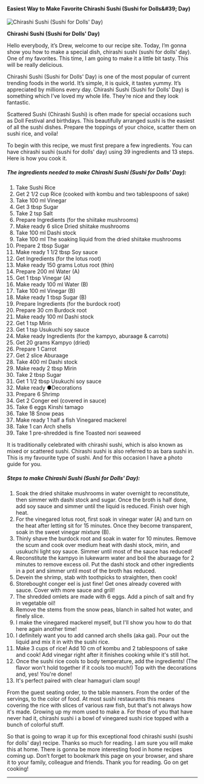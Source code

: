             

#### Easiest Way to Make Favorite Chirashi Sushi (Sushi for Dolls&amp;#39; Day)

![Chirashi Sushi (Sushi for Dolls' Day)](https://img-global.cpcdn.com/recipes/5582808807374848/751x532cq70/chirashi-sushi-sushi-for-dolls-day-recipe-main-photo.jpg)

**Chirashi Sushi (Sushi for Dolls' Day)**

Hello everybody, it’s Drew, welcome to our recipe site. Today, I’m gonna show you how to make a special dish, chirashi sushi (sushi for dolls' day). One of my favorites. This time, I am going to make it a little bit tasty. This will be really delicious.

Chirashi Sushi (Sushi for Dolls' Day) is one of the most popular of current trending foods in the world. It’s simple, it is quick, it tastes yummy. It’s appreciated by millions every day. Chirashi Sushi (Sushi for Dolls' Day) is something which I’ve loved my whole life. They’re nice and they look fantastic.

Scattered Sushi (Chirashi Sushi) is often made for special occasions such as Doll Festival and birthdays. This beautifully arranged sushi is the easiest of all the sushi dishes. Prepare the toppings of your choice, scatter them on sushi rice, and voila!

To begin with this recipe, we must first prepare a few ingredients. You can have chirashi sushi (sushi for dolls' day) using 39 ingredients and 13 steps. Here is how you cook it.

##### The ingredients needed to make Chirashi Sushi (Sushi for Dolls' Day):

1.  Take Sushi Rice
2.  Get 2 1/2 cup Rice (cooked with kombu and two tablespoons of sake)
3.  Take 100 ml Vinegar
4.  Get 3 tbsp Sugar
5.  Take 2 tsp Salt
6.  Prepare Ingredients (for the shiitake mushrooms)
7.  Make ready 6 slice Dried shiitake mushrooms
8.  Take 100 ml Dashi stock
9.  Take 100 ml The soaking liquid from the dried shiitake mushrooms
10.  Prepare 2 tbsp Sugar
11.  Make ready 1 1/2 tbsp Soy sauce
12.  Get Ingredients (for the lotus root)
13.  Make ready 150 grams Lotus root (thin)
14.  Prepare 200 ml Water (A)
15.  Get 1 tbsp Vinegar (A)
16.  Make ready 100 ml Water (B)
17.  Take 100 ml Vinegar (B)
18.  Make ready 1 tbsp Sugar (B)
19.  Prepare Ingredients (for the burdock root)
20.  Prepare 30 cm Burdock root
21.  Make ready 100 ml Dashi stock
22.  Get 1 tsp Mirin
23.  Get 1 tsp Usukuchi soy sauce
24.  Make ready Ingredients (for the kampyo, aburaage & carrots)
25.  Get 20 grams Kampyo (dried)
26.  Prepare 1 Carrot
27.  Get 2 slice Aburaage
28.  Take 400 ml Dashi stock
29.  Make ready 2 tbsp Mirin
30.  Take 2 tbsp Sugar
31.  Get 1 1/2 tbsp Usukuchi soy sauce
32.  Make ready ●Decorations
33.  Prepare 6 Shrimp
34.  Get 2 Conger eel (covered in sauce)
35.  Take 6 eggs Kinshi tamago
36.  Take 18 Snow peas
37.  Make ready 1 half a fish Vinegared mackerel
38.  Take 1 can Arch shells
39.  Take 1 pre-shredded is fine Toasted nori seaweed

It is traditionally celebrated with chirashi sushi, which is also known as mixed or scattered sushi. Chirashi sushi is also referred to as bara sushi in. This is my favourite type of sushi. And for this occasion I have a photo guide for you.

##### Steps to make Chirashi Sushi (Sushi for Dolls' Day):

1.  Soak the dried shiitake mushrooms in water overnight to reconstitute, then simmer with dashi stock and sugar. Once the broth is half done, add soy sauce and simmer until the liquid is reduced. Finish over high heat.
2.  For the vinegared lotus root, first soak in vinegar water (A) and turn on the heat after letting sit for 15 minutes. Once they become transparent, soak in the sweet vinegar mixture (B).
3.  Thinly shave the burdock root and soak in water for 10 minutes. Remove the scum and cook over medium heat with dashi stock, mirin, and usukuchi light soy sauce. Simmer until most of the sauce has reduced!
4.  Reconstitute the kampyo in lukewarm water and boil the aburaage for 2 minutes to remove excess oil. Put the dashi stock and other ingredients in a pot and simmer until most of the broth has reduced.
5.  Devein the shrimp, stab with toothpicks to straighten, then cook!
6.  Storebought conger eel is just fine! Get ones already covered with sauce. Cover with more sauce and grill!
7.  The shredded omlets are made with 6 eggs. Add a pinch of salt and fry in vegetable oil!
8.  Remove the stems from the snow peas, blanch in salted hot water, and finely slice.
9.  I make the vinegared mackerel myself, but I'll show you how to do that here again another time!
10.  I definitely want you to add canned arch shells (aka gai). Pour out the liquid and mix it in with the sushi rice.
11.  Make 3 cups of rice! Add 10 cm of kombu and 2 tablespoons of sake and cook! Add vinegar right after it finishes cooking while it's still hot.
12.  Once the sushi rice cools to body temperature, add the ingredients! (The flavor won't hold together if it cools too much!) Top with the decorations and, yes! You're done!
13.  It's perfect paired with clear hamaguri clam soup!

From the guest seating order, to the table manners. From the order of the servings, to the color of food. At most sushi restaurants this means covering the rice with slices of various raw fish, but that's not always how it's made. Growing up my mom used to make a. For those of you that have never had it, chirashi sushi i a bowl of vinegared sushi rice topped with a bunch of colorful stuff.

So that is going to wrap it up for this exceptional food chirashi sushi (sushi for dolls' day) recipe. Thanks so much for reading. I am sure you will make this at home. There is gonna be more interesting food in home recipes coming up. Don’t forget to bookmark this page on your browser, and share it to your family, colleague and friends. Thank you for reading. Go on get cooking!

* * *